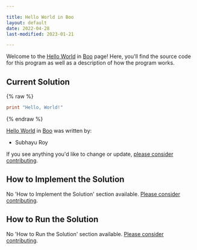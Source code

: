 ```yaml
---

title: Hello World in Boo
layout: default
date: 2022-04-28
last-modified: 2023-01-21

---
```


Welcome to the [Hello World](https://sampleprograms.io/projects/hello-world) in [Boo](https://sampleprograms.io/languages/boo) page! Here, you'll find the source code for this program as well as a description of how the program works.

## Current Solution

{% raw %}

```boo
print "Hello, World!"
```

{% endraw %}

[Hello World](https://sampleprograms.io/projects/hello-world) in [Boo](https://sampleprograms.io/languages/boo) was written by:

- Subhayu Roy

If you see anything you'd like to change or update, [please consider contributing](https://github.com/TheRenegadeCoder/sample-programs).

## How to Implement the Solution

No 'How to Implement the Solution' section available. [Please consider contributing](https://github.com/TheRenegadeCoder/sample-programs-website).

## How to Run the Solution

No 'How to Run the Solution' section available. [Please consider contributing](https://github.com/TheRenegadeCoder/sample-programs-website).